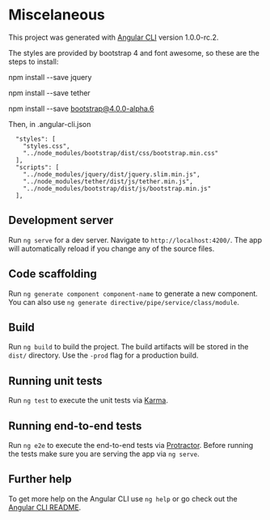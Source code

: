 # Miscelaneous

This project was generated with [Angular CLI](https://github.com/angular/angular-cli) version 1.0.0-rc.2.

The styles are provided by bootstrap 4 and font awesome, so these are the steps to install:

npm install --save jquery

npm install --save tether

npm install --save bootstrap@4.0.0-alpha.6

Then, in .angular-cli.json

      "styles": [
        "styles.css",
        "../node_modules/bootstrap/dist/css/bootstrap.min.css"
      ],
      "scripts": [
        "../node_modules/jquery/dist/jquery.slim.min.js",
        "../node_modules/tether/dist/js/tether.min.js",
        "../node_modules/bootstrap/dist/js/bootstrap.min.js"
      ],


## Development server

Run `ng serve` for a dev server. Navigate to `http://localhost:4200/`. The app will automatically reload if you change any of the source files.

## Code scaffolding

Run `ng generate component component-name` to generate a new component. You can also use `ng generate directive/pipe/service/class/module`.

## Build

Run `ng build` to build the project. The build artifacts will be stored in the `dist/` directory. Use the `-prod` flag for a production build.

## Running unit tests

Run `ng test` to execute the unit tests via [Karma](https://karma-runner.github.io).

## Running end-to-end tests

Run `ng e2e` to execute the end-to-end tests via [Protractor](http://www.protractortest.org/).
Before running the tests make sure you are serving the app via `ng serve`.

## Further help

To get more help on the Angular CLI use `ng help` or go check out the [Angular CLI README](https://github.com/angular/angular-cli/blob/master/README.md).
